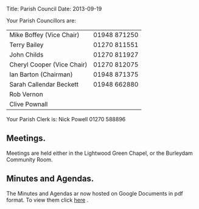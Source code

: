 Title: Parish Council
Date: 2013-09-19

Your Parish Councillors are:

<table>
<tr>
<td>Mike Boffey (Vice Chair)</td>	<td>01948 871250</td>
</tr>
<tr>
<td>Terry Bailey</td>	<td>01270 811551</td>
</tr>
<tr>
<td>John Childs</td>	<td>01270 811927</td>
</tr>
<tr>
<td>Cheryl Cooper (Vice Chair)</td>	<td>01270 812075</td>
</tr>
<tr>
<td>    Ian Barton (Chairman)</td>	<td>01948 871375</td>
</tr>
<tr>
<td>Sarah Callendar Beckett</td>	<td>01948 662880</td>
</tr>
<tr>
<td>Rob Vernon</td>
</tr>
<tr>
<td>Clive Pownall</td>
</tr>

</table>

Your Parish Clerk is: Nick Powell 01270 588896

## Meetings.
Meetings are held either in the Lightwood Green Chapel, or the Burleydam Community Room.

## Minutes and Agendas.
The Minutes and Agendas ar now hosted on Google Documents in pdf format. To view them click [here](https://drive.google.com/folderview?id=0B2XEOILWjIK3RkE1aDdWSXJBTk0&usp=sharing) .